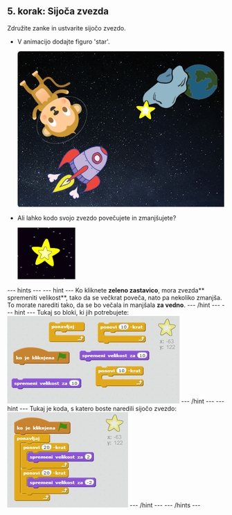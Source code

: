 ## 5. korak: Sijoča zvezda

Združite zanke in ustvarite sijočo zvezdo.

+ V animacijo dodajte figuro 'star'.
    
    ![Dodajanje figure 'star'](images/space-star-sprite.png)

+ Ali lahko kodo svojo zvezdo povečujete in zmanjšujete?
    
    ![Preizkušanje sijoče zvezde](images/space-star-test.png)

\--- hints \--- \--- hint \--- Ko kliknete **zeleno zastavico**, mora zvezda** spremeniti velikost**, tako da se večkrat poveča, nato pa nekoliko zmanjša. To morate narediti tako, da se bo večala in manjšala **za vedno**. \--- /hint \--- \--- hint \--- Tukaj so bloki, ki jih potrebujete: ![Blocks for a shining star](images/space-star-blocks.png) \--- /hint \--- \--- hint \--- Tukaj je koda, s katero boste naredili sijočo zvezdo: ![Code for a shining star](images/space-star-code.png) \--- /hint \--- \--- /hints \---